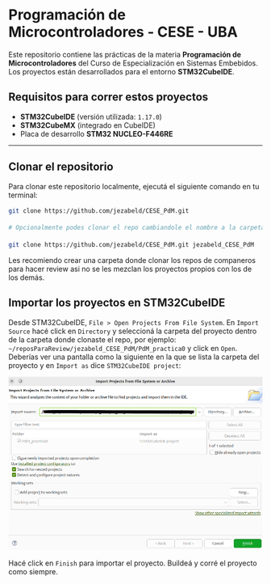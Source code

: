 # Programación de Microcontroladores - CESE - UBA

Este repositorio contiene las prácticas de la materia **Programación de Microcontroladores** del Curso de Especialización en Sistemas Embebidos.  
Los proyectos están desarrollados para el entorno **STM32CubeIDE**.  

## Requisitos para correr estos proyectos

- **STM32CubeIDE** (versión utilizada: `1.17.0`)
- **STM32CubeMX** (integrado en CubeIDE)
- Placa de desarrollo **STM32 NUCLEO-F446RE**

---

## Clonar el repositorio

Para clonar este repositorio localmente, ejecutá el siguiente comando en tu terminal:

```bash
git clone https://github.com/jezabeld/CESE_PdM.git

# Opcionalmente podes clonar el repo cambiandole el nombre a la carpeta con el nombre del usuario en caso de que los repos a revisar tengan nombres parecidos, por ejemplo:

git clone https://github.com/jezabeld/CESE_PdM.git jezabeld_CESE_PdM
```

Les recomiendo crear una carpeta donde clonar los repos de companeros para hacer review asi no se les mezclan los proyectos propios con los de los demás.

## Importar los proyectos en STM32CubeIDE
Desde STM32CubeIDE, `File > Open Projects From File System`.
En `Import Source` hacé click en `Directory` y seleccioná la carpeta del proyecto dentro de la carpeta donde clonaste el repo, por ejemplo: `~/reposParaReview/jezabeld_CESE_PdM/PdM_practica0` y click en `Open`.
Deberías ver una pantalla como la siguiente en la que se lista la carpeta del proyecto y en `Import as` dice `STM32CubeIDE project`: 

![](./img/importProject.png)

Hacé click en `Finish` para importar el proyecto.
Buildeá y corré el proyecto como siempre.

